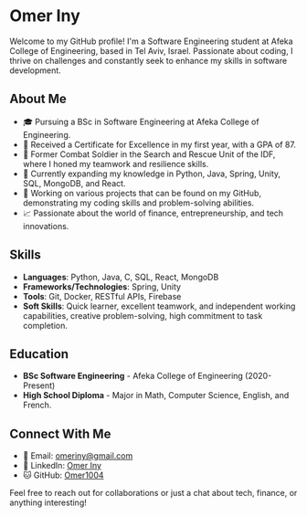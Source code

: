 # Omer Iny

Welcome to my GitHub profile! I'm a Software Engineering student at Afeka College of Engineering, based in Tel Aviv, Israel. Passionate about coding, I thrive on challenges and constantly seek to enhance my skills in software development.

## About Me

- 🎓 Pursuing a BSc in Software Engineering at Afeka College of Engineering.
- 🌟 Received a Certificate for Excellence in my first year, with a GPA of 87.
- 💼 Former Combat Soldier in the Search and Rescue Unit of the IDF, where I honed my teamwork and resilience skills.
- 🌱 Currently expanding my knowledge in Python, Java, Spring, Unity, SQL, MongoDB, and React.
- 🔭 Working on various projects that can be found on my GitHub, demonstrating my coding skills and problem-solving abilities.
- 📈 Passionate about the world of finance, entrepreneurship, and tech innovations.

## Skills

- **Languages**: Python, Java, C, SQL, React, MongoDB
- **Frameworks/Technologies**: Spring, Unity
- **Tools**: Git, Docker, RESTful APIs, Firebase
- **Soft Skills**: Quick learner, excellent teamwork, and independent working capabilities, creative problem-solving, high commitment to task completion.

## Education

- **BSc Software Engineering** - Afeka College of Engineering (2020-Present)
- **High School Diploma** - Major in Math, Computer Science, English, and French.

## Connect With Me

- 📧 Email: [omeriny@gmail.com](mailto:omeriny@gmail.com)
- 🔗 LinkedIn: [Omer Iny](https://www.linkedin.com/in/omer-iny)
- 🐱 GitHub: [Omer1004](https://github.com/Omer1004)

Feel free to reach out for collaborations or just a chat about tech, finance, or anything interesting!


